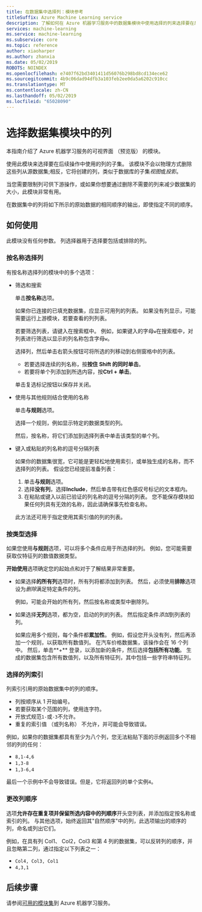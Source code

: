 ```yaml
---
title: 在数据集中选择列：模块参考
titleSuffix: Azure Machine Learning service
description: 了解如何在 Azure 机器学习服务中的数据集模块中使用选择的列来选择要在后续操作中使用的列的子集。
services: machine-learning
ms.service: machine-learning
ms.subservice: core
ms.topic: reference
author: xiaoharper
ms.author: zhanxia
ms.date: 05/02/2019
ROBOTS: NOINDEX
ms.openlocfilehash: e7407f62bd3401411d56076b298bd8cd134ece62
ms.sourcegitcommit: 4b9c06dad94dfb3a103feb2ee0da5a6202c910cc
ms.translationtype: MT
ms.contentlocale: zh-CN
ms.lasthandoff: 05/02/2019
ms.locfileid: "65028090"
---
```

# <a name="select-columns-in-dataset-module"></a>选择数据集模块中的列

本指南介绍了 Azure 机器学习服务的可视界面 （预览版） 的模块。

使用此模块来选择要在后续操作中使用的列的子集。 该模块不会以物理方式删除这些列从源数据集;相反，它将创建的列，类似于数据库的子集*视图*或*投影*。

当您需要限制列可供下游操作，或如果你想要通过删除不需要的列来减少数据集的大小，此模块非常有用。

在数据集中的列将如下所示的原始数据的相同顺序的输出，即使指定不同的顺序。

## <a name="how-to-use"></a>如何使用

此模块没有任何参数。 列选择器用于选择要包括或排除的列。

### <a name="choose-columns-by-name"></a>按名称选择列

有按名称选择列的模块中的多个选项： 

+ 筛选和搜索

    单击**按名称**选项。

    如果你已连接的已填充数据集，应显示可用列的列表。 如果没有列显示，可能需要运行上游模块，若要查看的列列表。

    若要筛选列表，请键入在搜索框中。 例如，如果键入的字母`w`在搜索框中，对列表进行筛选以显示的列名称包含字母`w`。

    选择列，然后单击右箭头按钮可将所选的列移动到右侧窗格中的列表。

    + 若要选择连续的列名称，按**按住 Shift 的同时单击**。
    + 若要将单个列添加到所选内容，按**Ctrl + 单击**。

    单击复选标记按钮以保存并关闭。

+ 使用与其他规则结合使用的名称

    单击**与规则**选项。
    
    选择一个规则，例如显示特定的数据类型的列。

    然后，按名称，将它们添加到选择列表中单击该类型的单个列。

+ 键入或粘贴的列名称的逗号分隔列表

    如果你的数据集很宽，它可能是更轻松地使用索引，或单独生成的名称，而不选择列的列表。 假设您已经提前准备列表：

    1. 单击**与规则**选项。 
    2. 选择**没有列**，选择**Include**，然后单击带有红色感叹号标记的文本框内。 
    3. 在粘贴或键入以前已验证的列名称的逗号分隔的列表。 您不能保存模块如果任何列具有无效的名称，因此请确保事先检查名称。
    
    此方法还可用于指定使用其索引值的列的列表。 

### <a name="choose-by-type"></a>按类型选择

如果您使用**与规则**选项，可以将多个条件应用于所选择的列。 例如，您可能需要获取仅特征列的数值数据类型。

**开始使用**选项确定您的起始点和对于了解结果非常重要。 

+ 如果选择**的所有列**选项时，所有列将都添加到列表。 然后，必须使用**排除**选项设为*删除*满足特定条件的列。 

    例如，可能会开始的所有列，然后按名称或类型中删除列。

+ 如果选择**无列**选项，都为空，启动的列的列表。 然后指定条件*添加*到列表的列。 

    如果应用多个规则，每个条件都**累加性**。 例如，假设您开头没有列，然后再添加一个规则，以获取所有数值列。 在汽车价格数据集，该操作会在 16 个列中。 然后，单击**+** 登录，以添加新的条件，然后选择**包括所有功能**。 生成的数据集包含所有数值列，以及所有特征列，其中包括一些字符串特征列。

### <a name="choose-by-column-index"></a>选择的列索引

列索引引用的原始数据集中的列的顺序。

+ 列按顺序从 1 开始编号。  
+ 若要获取某个范围的列，使用连字符。 
+ 开放式规范`1-`或`-3`不允许。
+ 重复的索引值 （或列名称） 不允许，并可能会导致错误。

例如，如果你的数据集都具有至少为八个列，您无法粘贴下面的示例返回多个不相邻的列的任何： 

+ `8,1-4,6`
+ `1,3-8`
+ `1,3-6,4` 

最后一个示例中不会导致错误。但是，它将返回列的单个实例`4`。



### <a name="change-order-of-columns"></a>更改列顺序

选项**允许存在重复项并保留所选内容中的列顺序**开头空列表，并添加指定按名称或索引的列。 与其他选项，始终返回其"自然顺序"中的列，此选项输出的顺序的列，命名或列出它们。 

例如，在具有列 Col1、 Col2，Col3 和第 4 列的数据集，可以反转列的顺序，并且忽略第二列，通过指定以下列表之一：

+ `Col4, Col3, Col1`
+ `4,3,1`


## <a name="next-steps"></a>后续步骤

请参阅[可用的模块集](module-reference.md)到 Azure 机器学习服务。 